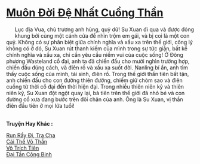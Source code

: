 <a href="https://truyentiki.com/muon-doi-de-nhat-cuong-than.33593/" title="Muôn Đời Đệ Nhất Cuồng Thần"><h1>Muôn Đời Đệ Nhất Cuồng Thần</h1></a><div style="display:table"><img align="right" style="float: left; padding: 10px;" src="https://truyentiki.com/images/story/200x260/33593.jpg" alt="">Lục địa Vua, chủ trương anh hùng, quỷ dữ! Su Xuan đi qua và được đóng khung bởi cùng một cánh cửa để nhìn trộm em gái, và bị coi là một con quỷ. Không có sự phân biệt giữa chính nghĩa và xấu xa trên thế giới, công lý không có ở đó, Su Xuan rút thanh kiếm của mình trong sự tức giận, bất kể chính nghĩa và xấu xa, chỉ cần yêu cầu niềm vui của cuộc sống! Ở Đông phương Wasteland cổ đại, anh ta đã chiến đấu cho mười nghìn trường hợp, chiến đấu đúng cách, và điên rồ và xấu xa suốt đời. Nanling bí ẩn, anh tìm thấy cuộc sống của mình, tái sinh, điên rồ. Trong thế giới thần tiên bất tận, anh chiến đấu cho con đường thiên đường, chiếm giữ chòm sao và điên cuồng từ thời cổ đại đến thời hiện đại. Trong nhiều thiên niên kỷ và thiên niên kỷ, Su Xuan đột ngột quay lại, bà tiên trên thế giới đã nhỏ bé và con đường cổ xưa đang bước trên đôi chân của anh. Ông là Su Xuan, vị thần điên đầu tiên ở mọi lứa tuổi!</div><p><br><b>Truyện Hay Khác :</b></p><a href="https://truyentiki.com/run-ray-di-tra-cha.33592/" alt="Run Rẩy Đi, Tra Cha">Run Rẩy Đi, Tra Cha</a><br/><a href="https://github.com/nownovels/top500/tree/master/truyenhay/33854/" alt="Cái Thế Võ Thần">Cái Thế Võ Thần</a><br/><a href="https://github.com/nownovels/top500/tree/master/truyenhay/33702/" alt="Võ Trích Tiên">Võ Trích Tiên</a><br/><a href="https://github.com/nownovels/top500/tree/master/truyenhay/33940/" alt="Đại Tần Công Binh">Đại Tần Công Binh</a><br/>